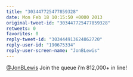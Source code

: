 ```yaml
---
title: "303447725477859328"
date: Mon Feb 18 10:15:50 +0000 2013
original-tweet-id: "303447725477859328"
retweets: 0
favorites: 0
reply-tweet-id: "303444913624862720"
reply-user-id: "190675334"
reply-user-screen-name: "JonBLewis"
---
```

<a href="https://twitter.com/JonBLewis">@JonBLewis</a> Join the queue i’m 812,000+ in line!
